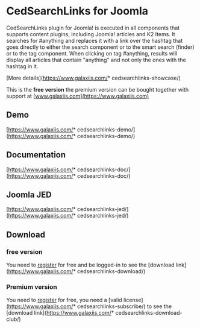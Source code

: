 # CedSearchLinks for Joomla
CedSearchLinks plugin for Joomla! is executed in all components that supports content plugins, including Joomla! articles and K2 Items. It searches for #anything and replaces it with a link over the hashtag that goes directly to either the search component or to the smart search (finder) or to the tag component. When clicking on tag #anything, results will display all articles that contain "anything" and not only the ones with the hashtag in it.

[More details](https://www.galaxiis.com/* cedsearchlinks-showcase/) 

This is the **free version** the premium version can be bought together with support at [www.galaxiis.com](https://www.galaxiis.com)

## Demo
[https://www.galaxiis.com/* cedsearchlinks-demo/](https://www.galaxiis.com/* cedsearchlinks-demo/)

## Documentation
[https://www.galaxiis.com/* cedsearchlinks-doc/](https://www.galaxiis.com/* cedsearchlinks-doc/)

## Joomla JED
[https://www.galaxiis.com/* cedsearchlinks-jed/](https://www.galaxiis.com/* cedsearchlinks-jed/)

## Download
### free version
You need to [register](https://www.galaxiis.com/index.php/member-access?view=registration) for free and be logged-in to see the [download link](https://www.galaxiis.com/* cedsearchlinks-download/)  

### Premium version

You need to [register](https://www.galaxiis.com/index.php/member-access?view=registration) for free, you need a [valid license](https://www.galaxiis.com/* cedsearchlinks-subscribe/) to see the [download link](https://www.galaxiis.com/* cedsearchlinks-download-club/)